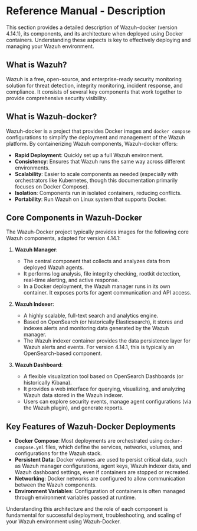 # Reference Manual - Description

This section provides a detailed description of Wazuh-docker (version 4.14.1), its components, and its architecture when deployed using Docker containers. Understanding these aspects is key to effectively deploying and managing your Wazuh environment.

## What is Wazuh?

Wazuh is a free, open-source, and enterprise-ready security monitoring solution for threat detection, integrity monitoring, incident response, and compliance. It consists of several key components that work together to provide comprehensive security visibility.

## What is Wazuh-docker?

Wazuh-docker is a project that provides Docker images and `docker compose` configurations to simplify the deployment and management of the Wazuh platform. By containerizing Wazuh components, Wazuh-docker offers:

-   **Rapid Deployment**: Quickly set up a full Wazuh environment.
-   **Consistency**: Ensures that Wazuh runs the same way across different environments.
-   **Scalability**: Easier to scale components as needed (especially with orchestrators like Kubernetes, though this documentation primarily focuses on Docker Compose).
-   **Isolation**: Components run in isolated containers, reducing conflicts.
-   **Portability**: Run Wazuh on Linux system that supports Docker.

## Core Components in Wazuh-Docker

The Wazuh-Docker project typically provides images for the following core Wazuh components, adapted for version 4.14.1:

1.  **Wazuh Manager**:
    -   The central component that collects and analyzes data from deployed Wazuh agents.
    -   It performs log analysis, file integrity checking, rootkit detection, real-time alerting, and active response.
    -   In a Docker deployment, the Wazuh manager runs in its own container. It exposes ports for agent communication and API access.

2.  **Wazuh Indexer**:
    -   A highly scalable, full-text search and analytics engine.
    -   Based on OpenSearch (or historically Elasticsearch), it stores and indexes alerts and monitoring data generated by the Wazuh manager.
    -   The Wazuh indexer container provides the data persistence layer for Wazuh alerts and events. For version 4.14.1, this is typically an OpenSearch-based component.

3.  **Wazuh Dashboard**:
    -   A flexible visualization tool based on OpenSearch Dashboards (or historically Kibana).
    -   It provides a web interface for querying, visualizing, and analyzing Wazuh data stored in the Wazuh indexer.
    -   Users can explore security events, manage agent configurations (via the Wazuh plugin), and generate reports.

## Key Features of Wazuh-Docker Deployments

-   **Docker Compose**: Most deployments are orchestrated using `docker-compose.yml` files, which define the services, networks, volumes, and configurations for the Wazuh stack.
-   **Persistent Data**: Docker volumes are used to persist critical data, such as Wazuh manager configurations, agent keys, Wazuh indexer data, and Wazuh dashboard settings, even if containers are stopped or recreated.
-   **Networking**: Docker networks are configured to allow communication between the Wazuh components.
-   **Environment Variables**: Configuration of containers is often managed through environment variables passed at runtime.

Understanding this architecture and the role of each component is fundamental for successful deployment, troubleshooting, and scaling of your Wazuh environment using Wazuh-Docker.
